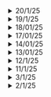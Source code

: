 <details>
  <summary>20/1/25</summary>
  
  - DMC Lab CIE
  # Key Learnings
  ## Andrew Huberman Podcast: How to develop focus
  - Importance of Visual focus and how to develop it so as to master focus in general.
  - Hormones like epinephrin and acetocoline.
  - How long can you focus on a specific visual area? These are tests that you should perform. You don't need to focus entire day.
  - Auditory learners tend to close their eyes when they are listening intensely so as to focus.
  - Visual cues are tricky, you must learn a way to quickly get back your focus as it tends to drift away.
  - You need to master your sleep schedule. Learn what works best for you.
  - Non Sleep Deep Rest Protocol for 20 min everyday.
  - Every learning session should be of 90 min maximum.
  ## Alex Hormonzi podcast on Niche - hopping
  - Uninformed optimism -> Informed Pessimism -> Get through shit (Focus) -> Informed Optimism (Solution phase) -> Acheivement (potential of the idea)
  - Confront every problem you have instead of running away from it.
  - What good will pursuing many goals help? You'll run too thin.
  - Sure you'll develop many skill sets, but to use them regularly is the main challenge. You don't want to stay at level one at everything.
  - The more skill sets you acquire, the more you have to say 'NO' to opportunities.
  - Marketplace wants new, but business world wants better.
</details>
<details>
  <summary>19/1/25</summary>

  # Key Learnings
  - C++: Classes and objects, constructors and destructors, constructor overloading, getters and setters, 2 DSA problems
  - Tech Videos: Mosquito Racquet, Hair Dryer working etc.
</details>
<details>
  <summary>18/01/25</summary>

  # Key Learnings
  - C++ : DSA for 3 hours
  - Revised Lab Programs
  - Kali Linux tutorial: ethical hacking
  - Basic networking commands
</details>
<details>
  <summary>17/01/25</summary>

  # Key Learnings
  - MATLAB: Cyclic Coding and Convolution coding as a part of College course: Digital Modulation and Coding
  - C++: Basic DSA problems, Time and Space complexity of various problems, applying classes and objects concept to every problem
</details>

<details>
  <summary>14/01/25</summary>

  # Key Learnings
  ## MATLAB
  - FIR filters using windowing technique: LPF and HPF
  ## C++
  - learncpp.com tutorial
  ## YT
  - BMW Car manufacturing video
</details>

<details>
  <summary>13/01/25</summary>

  # Key Learnings
  ## Journal of Aerospace sciences and technologies
  - A brief introduction to the Pad Abort Test conducted by ISRO
  - Crew Escape System working, Crew Module
  - Demonstration of launch pad abort capability, self-reorientation of Crew-module and parachute systems.
  - Different motors used: Low altitude escape motor (LEM), High altitude escape motor (HEM), Pitch Motor (PM) and CES Jettisoning motor (CJM).
  - Various challenges: range to be acheived = 400 m, 2.5km min altitude, orientation of the module, angle of attack so that parachutes deploy properly, parachute deployment without string entanglement.
  ## C++
  - Revisited prev notes.
  - Introduction to strings.
</details>
<details>
  <summary>12/1/25</summary>

  # Key Learnings
  - Installed Kali Linux on Virtual Machine
  - Installed Neovim Kickstart by TJ
  - Created a setup similar to Ubuntu one.
  - Playground for C, C++, Python, Latex etc.
  - MATLAB: Huffman coding, Linear Block Codes (perfect implementation)
  - Simulink: ASK, FSK (demod using intermediate waves, not the original sine waves), PSK
</details>
<details>
  <summary>11/1/25</summary>

  # Key Learnings
  - A case study on naukri.com
  - Researched about various entrepreneurship forums, communities etc.
  - Importance of studying C and C++ regardless of what you do or whatever industry you are in.
  - Redid my whole calendar to create a viable routine.
</details>
<details>
  <summary>3/1/25</summary>

  # Key Learnings
  ## Home Automation Project (how to go about it?)
  - First find technical papers (At least 15), find something common and get an idea of what exists
  - Find youtube videos on already implemented projects
  - Find out all types of gadgets in the market
  - Find out what unique thing can you do.
  - Why not publish a paper? Start a business? Start a company?
</details>

<details>
  <summary>2/1/25</summary>

  # Key Learnings
  ## Python
  - Object Oriented Programming
  ## College Stuff
  - Linear Code Blocks: Need to write code for this, concept of syndrome and which bit is most likely wrong
  - Design of FIR filters, Gibb's phenomenon
  - VLSI: pipelining approach and its advantages and disadvantages, parallelization (hardware replication), switching (dynamic power dissipation), adiabatic logic circuits
  - RF Circuits: Couplers, Wilkinson's power divider
</details>
